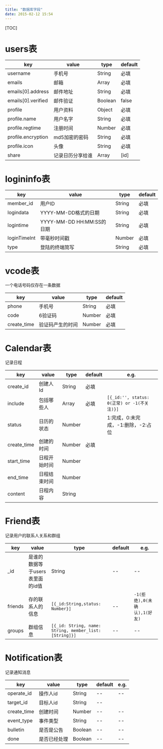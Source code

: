 ```yaml
---
title: "数据库字段"
date: 2015-02-12 15:54
---
```

[TOC]

users表
===========
| key        | value   | type | default |
| --------   | -----  | ----- | ------ | 
| username     | 手机号 | String | 必填 |
| emails     |   邮箱   | Array | 必填 |
| emails[0].address | 邮件地址 | String | 必填 |
| emails[0].verified | 邮件验证 | Boolean | false |
| profile         |    用户资料    | Object | 必填 |
| profile.name | 用户名字 | String | 必填 |
| profile.regtime | 注册时间 | Number | 必填 |
| profile.encryption | md5加密的密码 | String | 必填 |
| profile.icon | 头像 | String | 必填 |
| share | 记录日历分享给谁 | Array | [id] |

logininfo表
============
| key        | value   | type | default |
| --------   | -----  | ----- | ------ | 
| member_id     | 用户ID | String | 必填 |
| logindata     |   YYYY-MM-DD格式的日期   | String | 必填 |
| logintime | YYYY-MM-DD HH:MM:SS的日期 | String | 必填 |
| loginTimeInt | 带毫秒时间戳 | Number | 必填 |
| type         |    登陆的终端简写    | String | 必填 |

vcode表
===========
一个电话号码仅存在一条数据

| key        | value   | type | default |
| --------   | -----  | ----- | ------ | 
| phone     | 手机号 | String | 必填 |
| code     |  6验证码  | Number | 必填 |
| create_time | 验证码产生的时间 | Number | 必填 |

Calendar表
=============
记录日程

| key        | value   | type | default | e.g. | 
| --------   | -----  | ----- | ------ | ------ |
| create_id     | 创建人Id | String | 必填 |
| include     |  包括哪些人  | Array | 必填 | `[{_id:'', status: 0(正常) or -1(不关注)}]`|
| status | 日历的状态 | Number | | 1:完成，0:未完成，-1:删除，-2:占位 |
| create_time | 创建的时间 | Number | 必填 |
| start_time | 日程开始时间 | Number |
| end_time | 日程结束时间 | Number |
| content | 日程内容 | String |


Friend表
==============
记录用户的联系人关系和群组

| key | value | type | default | e.g. |
| ----- | --- | ---- | ------ | ----- |
| _id | 是谁的数据等于users表里面的id值 | String | -- | -- |
| friends | 存的联系人的信息 | `[{_id:String,status: Number}]` | --  | `-1(拒绝),0(未确认),1(好友)` |
| groups | 群组信息 | `[{_id: String, name: String, member_list: [String]}]` | --  | -- |



Notification表
==============
记录通知消息

| key | value | type | default | e.g. |
| ----- | --- | ---- | ------ | ----- |
| operate_id | 操作人id | String | -- | -- |
| target_id | 目标人id | String | --  |  |
| create_time | 创建时间 | Number | --  | -- |
| event_type | 事件类型 | String | --  | -- |
| bulletin | 是否是公告 | Boolean | --  | -- |
| done | 是否已经处理 | Boolean | --  | -- |